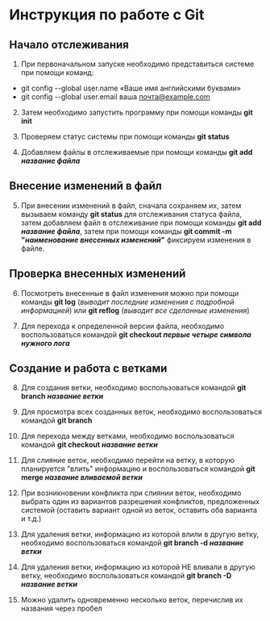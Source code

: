# Инструкция по работе с Git

## Начало отслеживания

1. При первоначальном запуске необходимо представиться системе при помощи команд:

* git config --global user.name «Ваше имя английскими буквами»
* git config --global user.email ваша почта@example.com

2. Затем необходимо запустить программу при помощи команды **git init**

3. Проверяем статус системы при помощи команды **git status**

4. Добавляем файлы в отслеживаемые при помощи команды **git add _название файла_**

## Внесение изменений в файл 

5. При внесении изменений в файл, сначала сохраняем их, затем вызываем команду **git status** для отслеживания статуса файла, затем добавляем файл в отслеживание при помощи команды **git add _название файла_**, затем при помощи команды **git commit -m "_наименование внесенных изменений_"** фиксируем изменения в файле.

## Проверка внесенных изменений

6. Посмотреть внесенные в файл изменения можно при помощи команды **git log** (*выводит последние изменения с подробной информацией*) или **git reflog** (*выводит все сделанные изменения*) 

7. Для перехода к определенной версии файла, необходимо воспользоваться командой **git checkout _первые четыре символа нужного лога_**

## Создание и работа с ветками

8. Для создания ветки, необходимо воспользоваться командой **git branch _название ветки_**

9. Для просмотра всех созданных веток, необходимо воспользоваться командой **git branch**

10. Для перехода между ветками, необходимо воспользоваться командой **git checkout _название ветки_**

11. Для слияние веток, необходимо перейти на ветку, в которую планируется "влить" информацию и воспользоваться командой **git merge _название вливаемой ветки_**

12. При возникновении конфликта при слиянии веток, необходимо выбрать один из вариантов разрешения конфликтов, предложенных системой (оставить вариант одной из веток, оставить оба варианта и т.д.)

13. Для удаления ветки, информацию из которой влили в другую ветку, необходимо воспользоваться командой **git branch -d _название ветки_**

14. Для удаления ветки, информацию из которой НЕ вливали в другую ветку, необходимо воспользоваться командой **git branch -D _название ветки_**

15. Можно удалить одновременно несколько веток, перечислив их названия через пробел
